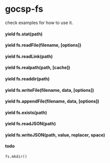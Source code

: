 gocsp-fs
=======

check examples for how to use it.

#### yield fs.stat(path)

#### yield fs.readFile(filename, [options])

#### yield fs.readLink(path)

#### yield fs.realpath(path, [cache])

#### yield fs.readdir(path)

#### yield fs.writeFile(filename, data, [options])

#### yield fs.appendFile(filename, data, [options])

#### yield fs.exists(path)

#### yield fs.readJSON(path)

#### yield fs.writeJSON(path, value, replacer, space)

#### todo

	fs.mkdir()
